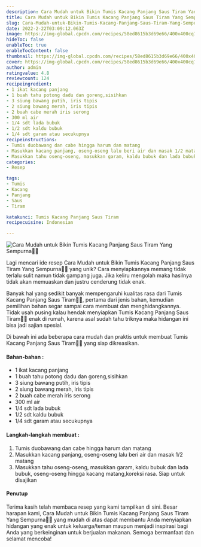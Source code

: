 ```yaml
---
description: Cara Mudah untuk Bikin Tumis Kacang Panjang Saus Tiram Yang Sempurna"
title: Cara Mudah untuk Bikin Tumis Kacang Panjang Saus Tiram Yang Sempurna
slug: Cara-Mudah-untuk-Bikin-Tumis-Kacang-Panjang-Saus-Tiram-Yang-Sempurna
date: 2022-2-22T03:09:12.063Z
image: https://img-global.cpcdn.com/recipes/58ed8615b3d69e66/400x400cq70/photo.jpg
hideToc: false
enableToc: true
enableTocContent: false
thumbnail: https://img-global.cpcdn.com/recipes/58ed8615b3d69e66/400x400cq70/photo.jpg
cover: https://img-global.cpcdn.com/recipes/58ed8615b3d69e66/400x400cq70/photo.jpg
author: admin
ratingvalue: 4.8
reviewcount: 124
recipeingredient:
- 1 ikat kacang panjang
- 1 buah tahu potong dadu dan goreng,sisihkan
- 3 siung bawang putih, iris tipis
- 2 siung bawang merah, iris tipis
- 2 buah cabe merah iris serong
- 300 ml air
- 1/4 sdt lada bubuk
- 1/2 sdt kaldu bubuk
- 1/4 sdt garam atau secukupnya
recipeinstructions:
- Tumis duobawang dan cabe hingga harum dan matang
- Masukkan kacang panjang, oseng-oseng lalu beri air dan masak 1/2 matang
- Masukkan tahu oseng-oseng, masukkan garam, kaldu bubuk dan lada bubuk, oseng-oseng hingga kacang matang,koreksi rasa. Siap untuk disajikan
categories:
- Resep

tags:
- Tumis
- Kacang
- Panjang
- Saus
- Tiram

katakunci: Tumis Kacang Panjang Saus Tiram
recipecuisine: Indonesian

---
```


![Cara Mudah untuk Bikin Tumis Kacang Panjang Saus Tiram Yang Sempurna👩‍🍳](https://img-global.cpcdn.com/recipes/58ed8615b3d69e66/400x400cq70/photo.jpg)

Lagi mencari ide resep Cara Mudah untuk Bikin Tumis Kacang Panjang Saus Tiram Yang Sempurna👩‍🍳 yang unik? Cara menyiapkannya memang tidak terlalu sulit namun tidak gampang juga. Jika keliru mengolah maka hasilnya tidak akan memuaskan dan justru cenderung tidak enak.

Banyak hal yang sedikit banyak mempengaruhi kualitas rasa dari Tumis Kacang Panjang Saus Tiram👩‍🍳, pertama dari jenis bahan, kemudian pemilihan bahan segar sampai cara membuat dan menghidangkannya. Tidak usah pusing kalau hendak menyiapkan Tumis Kacang Panjang Saus Tiram👩‍🍳 enak di rumah, karena asal sudah tahu triknya maka hidangan ini bisa jadi sajian spesial.

Di bawah ini ada beberapa cara mudah dan praktis untuk membuat Tumis Kacang Panjang Saus Tiram👩‍🍳 yang siap dikreasikan.

<!--inarticleads1-->

#### Bahan-bahan :

- 1 ikat kacang panjang
- 1 buah tahu potong dadu dan goreng,sisihkan
- 3 siung bawang putih, iris tipis
- 2 siung bawang merah, iris tipis
- 2 buah cabe merah iris serong
- 300 ml air
- 1/4 sdt lada bubuk
- 1/2 sdt kaldu bubuk
- 1/4 sdt garam atau secukupnya

<!--inarticleads2-->

#### Langkah-langkah membuat :

1. Tumis duobawang dan cabe hingga harum dan matang
1. Masukkan kacang panjang, oseng-oseng lalu beri air dan masak 1/2 matang
1. Masukkan tahu oseng-oseng, masukkan garam, kaldu bubuk dan lada bubuk, oseng-oseng hingga kacang matang,koreksi rasa. Siap untuk disajikan

#### Penutup

Terima kasih telah membaca resep yang kami tampilkan di sini. Besar harapan kami, Cara Mudah untuk Bikin Tumis Kacang Panjang Saus Tiram Yang Sempurna👩‍🍳 yang mudah di atas dapat membantu Anda menyiapkan hidangan yang enak untuk keluarga/teman maupun menjadi inspirasi bagi Anda yang berkeinginan untuk berjualan makanan. Semoga bermanfaat dan selamat mencoba!